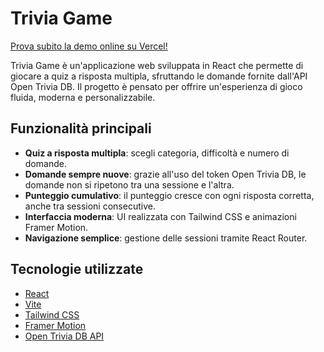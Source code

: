 # Trivia Game

[Prova subito la demo online su Vercel!](https://trivia-game-sigma-two.vercel.app/)

Trivia Game è un'applicazione web sviluppata in React che permette di giocare a quiz a risposta multipla, sfruttando le domande fornite dall'API Open Trivia DB. Il progetto è pensato per offrire un'esperienza di gioco fluida, moderna e personalizzabile.

## Funzionalità principali

- **Quiz a risposta multipla**: scegli categoria, difficoltà e numero di domande.
- **Domande sempre nuove**: grazie all'uso del token Open Trivia DB, le domande non si ripetono tra una sessione e l'altra.
- **Punteggio cumulativo**: il punteggio cresce con ogni risposta corretta, anche tra sessioni consecutive.
- **Interfaccia moderna**: UI realizzata con Tailwind CSS e animazioni Framer Motion.
- **Navigazione semplice**: gestione delle sessioni tramite React Router.

## Tecnologie utilizzate

- [React](https://react.dev/)
- [Vite](https://vitejs.dev/)
- [Tailwind CSS](https://tailwindcss.com/)
- [Framer Motion](https://www.framer.com/motion/)
- [Open Trivia DB API](https://opentdb.com/)




